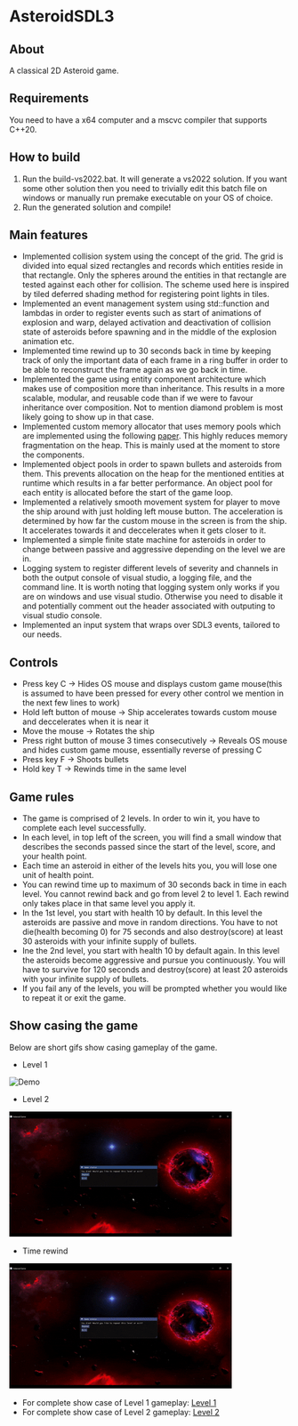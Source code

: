 # AsteroidSDL3

## About
A classical 2D Asteroid game.

## Requirements
You need to have a x64 computer and a mscvc compiler that supports C++20.

## How to build
1) Run the build-vs2022.bat. It will generate a vs2022 solution. If you want some other solution then you need to trivially edit this batch file on windows or manually run premake executable on your OS of choice.
2) Run the generated solution and compile!

## Main features
- Implemented collision system using the concept of the grid. The grid is divided into equal sized rectangles and records which entities reside in that rectangle. Only the spheres around the entities in that rectangle are tested against each other for collision. The scheme used here is inspired by tiled deferred shading method for registering point lights in tiles.
- Implemented an event management system using std::function and lambdas in order to register events such as start of animations of explosion and warp, delayed activation and deactivation of collision state of asteroids before spawning and in the middle of the explosion animation etc.
- Implemented time rewind up to 30 seconds back in time by keeping track of only the important data of each frame in a ring buffer in order to be able to reconstruct the frame again as we go back in time.
- Implemented the game using entity component architecture which makes use of composition more than inheritance. This results in a more scalable, modular, and reusable code than if we were to favour inheritance over composition. Not to mention diamond problem is most likely going to show up in that case.
- Implemented custom memory allocator that uses memory pools which are implemented using the following [paper](https://arxiv.org/pdf/2210.16471). This highly reduces memory fragmentation on the heap. This is mainly used at the moment to store the components.
- Implemented object pools in order to spawn bullets and asteroids from them. This prevents allocation on the heap for the mentioned entities at runtime which results in a far better performance. An object pool for each entity is allocated before the start of the game loop.
- Implemented a relatively smooth movement system for player to move the ship around with just holding left mouse button. The acceleration is determined by how far the custom mouse in the screen is from the ship. It accelerates towards it and deccelerates when it gets closer to it.
- Implemented a simple finite state machine for asteroids in order to change between passive and aggressive depending on the level we are in.
- Logging system to register different levels of severity and channels in both the output console of visual studio, a logging file, and the command line. It is worth noting that logging system only works if you are on windows and use visual studio. Otherwise you need to disable it and potentially comment out the header associated with outputing to visual studio console.
- Implemented an input system that wraps over SDL3 events, tailored to our needs.

## Controls
- Press key C -> Hides OS mouse and displays custom game mouse(this is assumed to have been pressed for every other control we mention in the next few lines to work)
- Hold left button of mouse -> Ship accelerates towards custom mouse and deccelerates when it is near it
- Move the mouse -> Rotates the ship
- Press right button of mouse 3 times consecutively -> Reveals OS mouse and hides custom game mouse, essentially reverse of pressing C
- Press key F -> Shoots bullets
- Hold key T -> Rewinds time in the same level

## Game rules
- The game is comprised of 2 levels. In order to win it, you have to complete each level successfully.
- In each level, in top left of the screen, you will find a small window that describes the seconds passed since the start of the level, score, and your health point.
- Each time an asteroid in either of the levels hits you, you will lose one unit of health point.
- You can rewind time up to maximum of 30 seconds back in time in each level. You cannot rewind back and go from level 2 to level 1. Each rewind only takes place in that same level you apply it.
- In the 1st level, you start with health 10 by default. In this level the asteroids are passive and move in random directions. You have to not die(health becoming 0) for 75 seconds and also destroy(score) at least 30 asteroids with your infinite supply of bullets.
- Ine the 2nd level, you start with health 10 by default again. In this level the asteroids become aggressive and pursue you continuously. You will have to survive for 120 seconds and destroy(score) at least 20 asteroids with your infinite supply of bullets.
- If you fail any of the levels, you will be prompted whether you would like to repeat it or exit the game.

## Show casing the game
Below are short gifs show casing gameplay of the game.

- Level 1

![Demo](Media/gif1.gif)
- Level 2

![Demo](Media/gif2.gif)
- Time rewind

![Demo](Media/TimeRewindGif.gif)

- For complete show case of Level 1 gameplay: [Level 1](https://www.youtube.com/watch?v=8yb8TZ3AsAY)
- For complete show case of Level 2 gameplay: [Level 2](https://www.youtube.com/watch?v=GDKWZfirOok)


  
